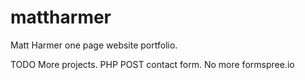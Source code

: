 # mattharmer
Matt Harmer one page website portfolio.

TODO
More projects.
PHP POST contact form. No more formspree.io
